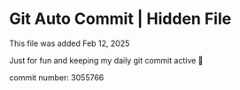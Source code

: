 # Git Auto Commit | Hidden File

This file was added Feb 12, 2025

Just for fun and keeping my daily git commit active 🤪

commit number: 3055766
